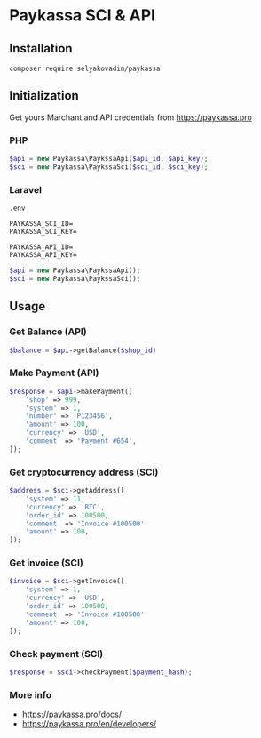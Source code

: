 # Paykassa SCI & API

## Installation

```
composer require selyakovadim/paykassa
```

## Initialization

Get yours Marchant and API credentials from https://paykassa.pro

### PHP

```php
$api = new Paykassa\PaykssaApi($api_id, $api_key);
$sci = new Paykassa\PaykssaSci($sci_id, $sci_key);
```

### Laravel 
```
.env

PAYKASSA_SCI_ID=
PAYKASSA_SCI_KEY=

PAYKASSA_API_ID=
PAYKASSA_API_KEY=
```

```php
$api = new Paykassa\PaykssaApi();
$sci = new Paykassa\PaykssaSci();
```

## Usage

### Get Balance (API)

```php
$balance = $api->getBalance($shop_id)
```

### Make Payment (API)

```php
$response = $api->makePayment([
    'shop' => 999,
    'system' => 1,
    'number' => 'P123456',
    'amount' => 100,
    'currency' => 'USD',
    'comment' => 'Payment #654',
]);
```

### Get cryptocurrency address (SCI)

```php
$address = $sci->getAddress([
    'system' => 11,
    'currency' => 'BTC',
    'order_id' => 100500,
    'comment' => 'Invoice #100500'
    'amount' => 100,
]);
```

### Get invoice (SCI)

```php
$invoice = $sci->getInvoice([
    'system' => 1,
    'currency' => 'USD',
    'order_id' => 100500,
    'comment' => 'Invoice #100500'
    'amount' => 100,
]);
```

### Check payment (SCI)

```php
$response = $sci->checkPayment($payment_hash);
```

### More info
- https://paykassa.pro/docs/
- https://paykassa.pro/en/developers/

